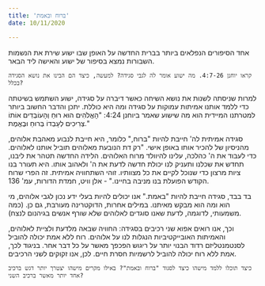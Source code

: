 ```yaml
---
title: 'ברוח ובאמת'
date: 10/11/2020

---
```


אחד הסיפורים הנפלאים ביותר בברית החדשה על האופן שבו ישוע שירת את הנשמות השבורות נמצא בסיפור של ישוע והאישה ליד הבאר.

`קראו יוחנן 4:7-26. מה ישוע אומר לה לגבי סגידה? למעשה, כיצד הם הבינו את נושא הסגידה בכלל?`

למרות שניסתה לשנות את נושא השיחה כאשר דיברה על סגידה, ישוע השתמש בשיטתה כדי ללמד אותנו אמיתות עמוקות על סגידה ומה היא כוללת. יתכן והדבר החשוב ביותר למטרתנו המיידית הוא מה שישוע שאמר ביוחנן 4:24: "הָאֱלֹהִים הוּא רוּחַ וְהָעוֹבְדִים אוֹתוֹ צְרִיכִים לְעָבְדוֹ בְּרוּחַ וּבֶאֱמֶת."

סגידה אמיתית לה' חייבת להיות "ברוח," כלומר, היא חייבת לנבוע מאהבת אלוהים, מהניסיון של להכיר אותו באופן אישי. "רק דת הנובעת מאלוהים תוביל אותנו לאלוהים. כדי לעבוד את ה' כהלכה, עלינו להיוולד מרוח האלוהים. הלידה החדשה תטהר את ליבנו, תחדש את שכלנו ותעניק לנו יכולת חדשה לדעת את ה' ולאהוב אותו. היא תעורר בנו ציות מרצון כדי שנוכל לקיים את כל מצוותיו. זוהי השתחוויה אמיתית. זה הפרי שרוח הקודש הפועלת בנו מניבה בחיינו." - אלן וויט, חמדת הדורות, עמ' 136.

בד בבד, סגידה חייבת להיות "באמת." אנו יכולים להיות בעלי ידע נכון לגבי אלוהים, מי הוא ומה הוא מבקש מאיתנו. במילים אחרות, הדוקטרינה מעורבת, גם כן. (כמה משמעותי, לדוגמה, לדעת שאנו סוגדים לאלוהים שלא שורף אנשים בגיהנום לנצח).

וכך, אנו רואים אפוא שני רכיבים בסגידה: החוויה שבאה מלדעת ולציית לאלוהים, והאמיתות האובייקטיביות הנגלות לנו על אלוהים. רוח ללא אמת יכולה להוביל לסנטמנטליזם רדוד הבנוי יותר על ריגוש הפכפך מאשר על כל דבר אחר. בניגוד לכך, אמת ללא רוח יכולה להוביל לרשמיות חסרת חיים. לכן, אנו זקוקים לשני הרכיבים.

`כיצד תוכלו ללמד מישהו כיצד לסגוד "ברוח ובאמת"? באילו מקרים מישהו יצטרך יותר דגש ברכיב אחד יותר מאשר ברכיב השני?`